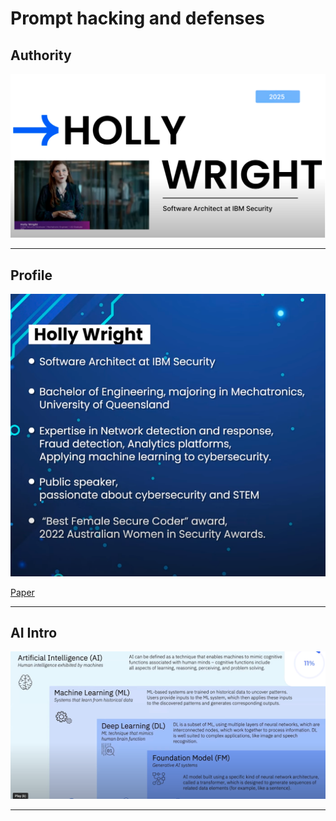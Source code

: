 # Prompt hacking and defenses

## Authority

![](../images/phack01.png)

---


## Profile

![](../images/phack02.png)

[Paper](../resources/hack-a-prompt.pdf)

---

## AI Intro

![](../images/phack03.png)

---

